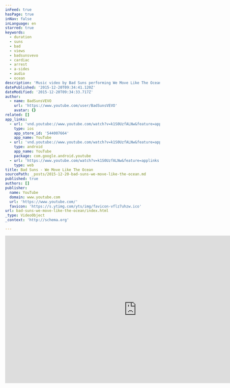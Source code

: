 ```yaml
---
inFeed: true
hasPage: true
inNav: false
inLanguage: en
starred: true
keywords:
  - duration
  - suns
  - bad
  - views
  - badsunsvevo
  - cardiac
  - arrest
  - a-sides
  - audio
  - ocean
description: 'Music video by Bad Suns performing We Move Like The Ocean. (C) 2015 Vagrant http://www.vevo.com/watch/USVR91536301'
datePublished: '2015-12-20T09:34:41.120Z'
dateModified: '2015-12-20T09:34:33.717Z'
author:
  - name: BadSunsVEVO
    url: 'https://www.youtube.com/user/BadSunsVEVO'
    avatar: {}
related: []
app_links:
  - url: 'vnd.youtube://www.youtube.com/watch?v=k1S0UzfALNw&feature=applinks'
    type: ios
    app_store_id: '544007664'
    app_name: YouTube
  - url: 'vnd.youtube://www.youtube.com/watch?v=k1S0UzfALNw&feature=applinks'
    type: android
    app_name: YouTube
    package: com.google.android.youtube
  - url: 'https://www.youtube.com/watch?v=k1S0UzfALNw&feature=applinks'
    type: web
title: Bad Suns - We Move Like The Ocean
sourcePath: _posts/2015-12-20-bad-suns-we-move-like-the-ocean.md
published: true
authors: []
publisher:
  name: YouTube
  domain: www.youtube.com
  url: 'https://www.youtube.com/'
  favicon: 'https://s.ytimg.com/yts/img/favicon-vflz7uhzw.ico'
url: bad-suns-we-move-like-the-ocean/index.html
_type: VideoObject
_context: 'http://schema.org'

---
```

<iframe src="https://cdn.embedly.com/widgets/media.html?src=https%3A%2F%2Fwww.youtube.com%2Fembed%2Fk1S0UzfALNw%3Ffeature%3Doembed&amp;url=https%3A%2F%2Fwww.youtube.com%2Fwatch%3Fv%3Dk1S0UzfALNw&amp;image=https%3A%2F%2Fi.ytimg.com%2Fvi%2Fk1S0UzfALNw%2Fhqdefault.jpg&amp;key=b7d04c9b404c499eba89ee7072e1c4f7&amp;type=text%2Fhtml&amp;schema=youtube" width="854" height="480" scrolling="no" frameborder="0" allowfullscreen="allowfullscreen" style=""></iframe>
